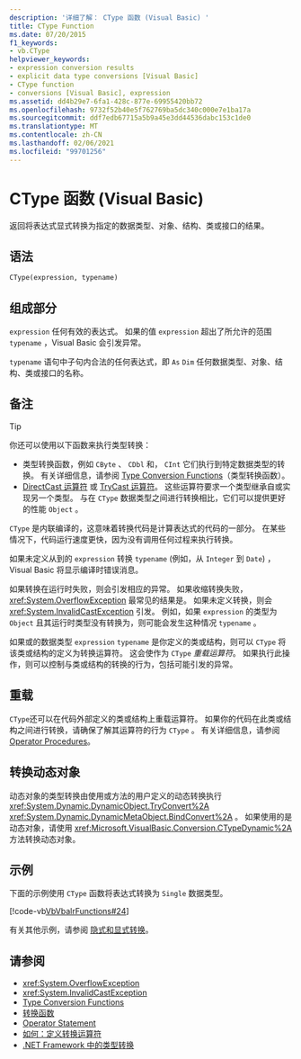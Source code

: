 ```yaml
---
description: '详细了解： CType 函数 (Visual Basic) '
title: CType Function
ms.date: 07/20/2015
f1_keywords:
- vb.CType
helpviewer_keywords:
- expression conversion results
- explicit data type conversions [Visual Basic]
- CType function
- conversions [Visual Basic], expression
ms.assetid: dd4b29e7-6fa1-428c-877e-69955420bb72
ms.openlocfilehash: 9732f52b40e5f762769ba5dc340c000e7e1ba17a
ms.sourcegitcommit: ddf7edb67715a5b9a45e3dd44536dabc153c1de0
ms.translationtype: MT
ms.contentlocale: zh-CN
ms.lasthandoff: 02/06/2021
ms.locfileid: "99701256"
---
```

# <a name="ctype-function-visual-basic"></a>CType 函数 (Visual Basic)

返回将表达式显式转换为指定的数据类型、对象、结构、类或接口的结果。

## <a name="syntax"></a>语法

```vb
CType(expression, typename)
```

## <a name="parts"></a>组成部分

`expression` 任何有效的表达式。 如果的值 `expression` 超出了所允许的范围 `typename` ，Visual Basic 会引发异常。

`typename` 语句中子句内合法的任何表达式，即 `As` `Dim` 任何数据类型、对象、结构、类或接口的名称。

## <a name="remarks"></a>备注

> [!TIP]
> 你还可以使用以下函数来执行类型转换：
>
> - 类型转换函数，例如 `CByte` 、 `CDbl` 和， `CInt` 它们执行到特定数据类型的转换。 有关详细信息，请参阅 [Type Conversion Functions](type-conversion-functions.md)（类型转换函数）。
> - [DirectCast 运算符](../operators/directcast-operator.md) 或 [TryCast 运算符](../operators/trycast-operator.md)。 这些运算符要求一个类型继承自或实现另一个类型。 与在 `CType` 数据类型之间进行转换相比，它们可以提供更好的性能 `Object` 。

`CType` 是内联编译的，这意味着转换代码是计算表达式的代码的一部分。 在某些情况下，代码运行速度更快，因为没有调用任何过程来执行转换。

如果未定义从到的 `expression` 转换 `typename` (例如，从 `Integer` 到 `Date`) ，Visual Basic 将显示编译时错误消息。

如果转换在运行时失败，则会引发相应的异常。 如果收缩转换失败， <xref:System.OverflowException> 最常见的结果是。 如果未定义转换，则会 <xref:System.InvalidCastException> 引发。 例如，如果 `expression` 的类型为 `Object` 且其运行时类型没有转换为，则可能会发生这种情况 `typename` 。

如果或的数据类型 `expression` `typename` 是你定义的类或结构，则可以 `CType` 将该类或结构的定义为转换运算符。 这会使作为 `CType` *重载运算符*。 如果执行此操作，则可以控制与类或结构的转换的行为，包括可能引发的异常。

## <a name="overloading"></a>重载

`CType`还可以在代码外部定义的类或结构上重载运算符。 如果你的代码在此类或结构之间进行转换，请确保了解其运算符的行为 `CType` 。 有关详细信息，请参阅 [Operator Procedures](../../programming-guide/language-features/procedures/operator-procedures.md)。

## <a name="converting-dynamic-objects"></a>转换动态对象

动态对象的类型转换由使用或方法的用户定义的动态转换执行 <xref:System.Dynamic.DynamicObject.TryConvert%2A> <xref:System.Dynamic.DynamicMetaObject.BindConvert%2A> 。 如果使用的是动态对象，请使用 <xref:Microsoft.VisualBasic.Conversion.CTypeDynamic%2A> 方法转换动态对象。

## <a name="example"></a>示例

下面的示例使用 `CType` 函数将表达式转换为 `Single` 数据类型。

[!code-vb[VbVbalrFunctions#24](~/samples/snippets/visualbasic/VS_Snippets_VBCSharp/VbVbalrFunctions/VB/Class1.vb#24)]

有关其他示例，请参阅 [隐式和显式转换](../../programming-guide/language-features/data-types/implicit-and-explicit-conversions.md)。

## <a name="see-also"></a>请参阅

- <xref:System.OverflowException>
- <xref:System.InvalidCastException>
- [Type Conversion Functions](type-conversion-functions.md)
- [转换函数](conversion-functions.md)
- [Operator Statement](../statements/operator-statement.md)
- [如何：定义转换运算符](../../programming-guide/language-features/procedures/how-to-define-a-conversion-operator.md)
- [.NET Framework 中的类型转换](../../../standard/base-types/type-conversion.md)

